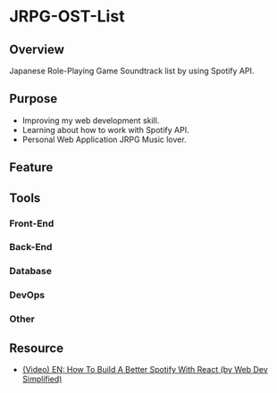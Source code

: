 # JRPG-OST-List 
## Overview 
Japanese Role-Playing Game Soundtrack list by using Spotify API. 

## Purpose 
- Improving my web development skill. 
- Learning about how to work with Spotify API. 
- Personal Web Application JRPG Music lover. 

## Feature 

## Tools 
### Front-End 
### Back-End 
### Database 
### DevOps 
### Other 

## Resource 
- [(Video) EN: How To Build A Better Spotify With React (by Web Dev Simplified)](https://www.youtube.com/watch?v=Xcet6msf3eE)  